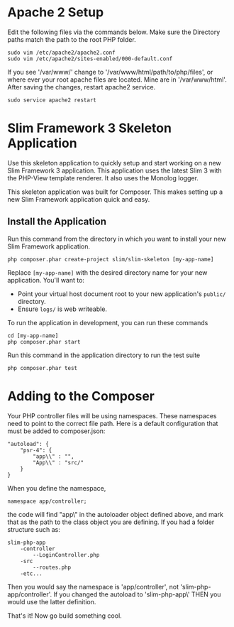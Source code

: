 # Apache 2 Setup

Edit the following files via the commands below. Make sure the Directory paths match the path to the root PHP folder. 

    sudo vim /etc/apache2/apache2.conf
    sudo vim /etc/apache2/sites-enabled/000-default.conf

If you see '/var/www/' change to '/var/www/html/path/to/php/files', or where ever your root apache files are located. Mine are in '/var/www/html'. After saving the changes, restart apache2 service.

	sudo service apache2 restart

# Slim Framework 3 Skeleton Application

Use this skeleton application to quickly setup and start working on a new Slim Framework 3 application. This application uses the latest Slim 3 with the PHP-View template renderer. It also uses the Monolog logger.

This skeleton application was built for Composer. This makes setting up a new Slim Framework application quick and easy.

## Install the Application

Run this command from the directory in which you want to install your new Slim Framework application.

    php composer.phar create-project slim/slim-skeleton [my-app-name]

Replace `[my-app-name]` with the desired directory name for your new application. You'll want to:

* Point your virtual host document root to your new application's `public/` directory.
* Ensure `logs/` is web writeable.

To run the application in development, you can run these commands 

	cd [my-app-name]
	php composer.phar start

Run this command in the application directory to run the test suite

	php composer.phar test

# Adding to the Composer

Your PHP controller files will be using namespaces. These namespaces need to point to the correct file path. Here is a default configuration that must be added to composer.json:

	"autoload": {
	    "psr-4": {
	        "app\\" : "",
	        "App\\" : "src/"  
	    }
	}

When you define the namespace,

	namespace app/controller;

the code will find "app\\" in the autoloader object defined above, and mark that as the path to the class object you are defining. If you had a folder structure such as:

	slim-php-app
		-controller
			--LoginController.php
		-src
			--routes.php
		-etc...

Then you would say the namespace is 'app/controller', not 'slim-php-app/controller'. If you changed the autoload to 'slim-php-app\\' THEN you would use the latter definition.


That's it! Now go build something cool.
